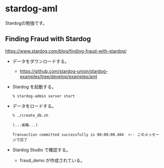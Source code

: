 # stardog-aml
Stardogの勉強です。

## Finding Fraud with Stardog
https://www.stardog.com/blog/finding-fraud-with-stardog/

* データをダウンロードする。
  - https://github.com/stardog-union/stardog-examples/tree/develop/examples/aml

* Stardog を起動する。
    ```
    % stardog-admin server start
    ```

* データをロードする。
    ```
    % ./create_db.sh
  
    (...省略...)
  
    Transaction committed successfully in 00:00:00.404  <-- このメッセージで完了
    ```
  
* Stardog Studio で確認する。
    - fraud_demo が作成されている。